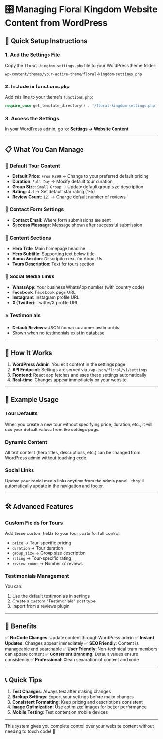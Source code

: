 # 🎛️ Managing Floral Kingdom Website Content from WordPress

## 🚀 Quick Setup Instructions

### 1. **Add the Settings File**
Copy the `floral-kingdom-settings.php` file to your WordPress theme folder:
```
wp-content/themes/your-active-theme/floral-kingdom-settings.php
```

### 2. **Include in functions.php**
Add this line to your theme's `functions.php`:
```php
require_once get_template_directory() . '/floral-kingdom-settings.php';
```

### 3. **Access the Settings**
In your WordPress admin, go to:
**Settings → Website Content**

---

## 📋 What You Can Manage

### 🎯 **Default Tour Content**
- **Default Price**: `From R899` → Change to your preferred default pricing
- **Duration**: `Full Day` → Modify default tour duration
- **Group Size**: `Small Group` → Update default group size description
- **Rating**: `4.9` → Set default star rating (1-5)
- **Review Count**: `127` → Change default number of reviews

### 📧 **Contact Form Settings**
- **Contact Email**: Where form submissions are sent
- **Success Message**: Message shown after successful submission

### 💬 **Content Sections**
- **Hero Title**: Main homepage headline
- **Hero Subtitle**: Supporting text below title
- **About Section**: Description text for About Us
- **Tours Description**: Text for tours section

### 📱 **Social Media Links**
- **WhatsApp**: Your business WhatsApp number (with country code)
- **Facebook**: Facebook page URL
- **Instagram**: Instagram profile URL
- **X (Twitter)**: Twitter/X profile URL

### ⭐ **Testimonials**
- **Default Reviews**: JSON format customer testimonials
- Shown when no testimonials exist in database

---

## 🔄 How It Works

1. **WordPress Admin**: You edit content in the settings page
2. **API Endpoint**: Settings are served via `/wp-json/floral/v1/settings`
3. **Frontend**: React app fetches and uses these settings automatically
4. **Real-time**: Changes appear immediately on your website

---

## 📝 Example Usage

### Tour Defaults
When you create a new tour without specifying price, duration, etc., it will use your default values from the settings page.

### Dynamic Content
All text content (hero titles, descriptions, etc.) can be changed from WordPress admin without touching code.

### Social Links
Update your social media links anytime from the admin panel - they'll automatically update in the navigation and footer.

---

## 🛠️ Advanced Features

### Custom Fields for Tours
Add these custom fields to your tour posts for full control:
- `price` → Tour-specific pricing
- `duration` → Tour duration
- `group_size` → Group size description
- `rating` → Tour-specific rating
- `review_count` → Number of reviews

### Testimonials Management
You can:
1. Use the default testimonials in settings
2. Create a custom "Testimonials" post type
3. Import from a reviews plugin

---

## 🎨 Benefits

✅ **No Code Changes**: Update content through WordPress admin
✅ **Instant Updates**: Changes appear immediately
✅ **SEO Friendly**: Content is manageable and searchable
✅ **User Friendly**: Non-technical team members can update content
✅ **Consistent Branding**: Default values ensure consistency
✅ **Professional**: Clean separation of content and code

---

## 📞 Quick Tips

1. **Test Changes**: Always test after making changes
2. **Backup Settings**: Export your settings before major changes
3. **Consistent Formatting**: Keep pricing and descriptions consistent
4. **Image Optimization**: Use optimized images for better performance
5. **Mobile Testing**: Test content on mobile devices

---

This system gives you complete control over your website content without needing to touch code! 🎉